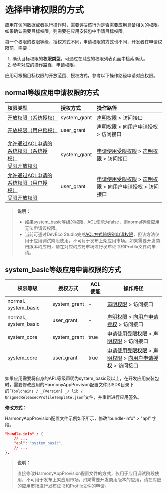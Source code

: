 # 选择申请权限的方式

应用在访问数据或者执行操作时，需要评估该行为是否需要应用具备相关的权限。如果确认需要目标权限，则需要在应用安装包中申请目标权限。

每一个权限的权限等级、授权方式不同，申请权限的方式也不同，开发者在申请权限前，需要：

1. 确认目标权限的**权限类型**。可通过在对应的权限列表页面中检索确认。
2. 参考对应的操作路径，申请权限。

应用可根据目标权限的开放范围、授权方式，参考以下操作路径申请对应权限。

## <!--Del-->normal等级<!--DelEnd-->应用申请权限的方式

| 权限类型 | 授权方式 | 操作路径 |
| :-------- | :-------- | :-------- |
| [开放权限（系统授权）](./cj-permissions-for-all.md) | system_grant | [声明权限](./cj-declare-permissions.md) &gt; 访问接口 |
| [开放权限（用户授权）](./cj-permissions-for-all-user.md) | user_grant  | [声明权限](./cj-declare-permissions.md) &gt; [向用户申请授权](./cj-request-user-authorization.md) &gt; 访问接口 |
| <!--Del-->[允许通过ACL申请的系统权限（系统授权）](./cj-permissions-for-system-apps.md)<br><!--DelEnd-->[受限开放权限](./cj-restricted-permissions.md) | system_grant | <!--RP1-->[申请使用受限权限](./cj-declare-permissions-in-acl.md)<!--RP1End--> &gt; [声明权限](./cj-declare-permissions.md) &gt; 访问接口 |
| <!--Del-->[允许通过ACL申请的系统权限（用户授权）](./cj-permissions-for-system-apps-user.md)<br><!--DelEnd-->[受限开放权限](./cj-restricted-permissions.md) | user_grant | <!--RP1-->[申请使用受限权限](./cj-declare-permissions-in-acl.md)<!--RP1End--> &gt; [声明权限](./cj-declare-permissions.md) &gt; [向用户申请授权](./cj-request-user-authorization.md) &gt; 访问接口 |

<!--Del-->
> **说明：**
>
> - 如果system_basic等级的权限，ACL使能为false，则normal等级应用无法申请该权限。
> - 当前可通过DevEco Studio完成[ACL方式跨级别申请权限](https://developer.huawei.com/consumer/cn/doc/harmonyos-guides/ide-signing)，但该方法仅用于应用调试阶段使用，不可用于发布上架应用市场。如果需要开发商用版本的应用，请在对应的应用市场进行发布证书和Profile文件的申请。

## system_basic等级应用申请权限的方式

| 权限等级 | 授权方式 | ACL使能 | 操作路径 |
| -------- | -------- | -------- | -------- |
| normal、system_basic | system_grant | - | [声明权限](./cj-declare-permissions.md) &gt; 访问接口 |
| normal、system_basic | user_grant | - | [声明权限](./cj-declare-permissions.md) &gt; [向用户申请授权](./cj-request-user-authorization.md) &gt; 访问接口 |
| system_core | system_grant | true | [申请使用受限权限](./cj-declare-permissions-in-acl.md) &gt; [声明权限](./cj-declare-permissions.md) &gt; 访问接口 |
| system_core | user_grant | true | [申请使用受限权限](./cj-declare-permissions-in-acl.md) &gt; [声明权限](./cj-declare-permissions.md) &gt; [向用户申请授权](./cj-request-user-authorization.md) &gt; 访问接口 |

如果应用需要将自身的APL等级声明为system_basic及以上，在开发应用安装包时，需要修改应用的HarmonyAppProvision配置文件即SDK目录下的“`Toolchains / _{Version} _/ lib / UnsgnedReleasedProfileTemplate.json`”文件，并重新进行应用签名。

**修改方式：**

HarmonyAppProvision配置文件示例如下所示，修改"bundle-info" &gt; "apl" 字段。

```json
"bundle-info" : {
    // ...
    "apl": "system_basic",
    // ...
},
```

> **说明：**
>
> 直接修改HarmonyAppProvision配置文件的方式，仅用于应用调试阶段使用，不可用于发布上架应用市场。如果需要开发商用版本的应用，请在对应的应用市场进行发布证书和Profile文件的申请。
<!--DelEnd-->
